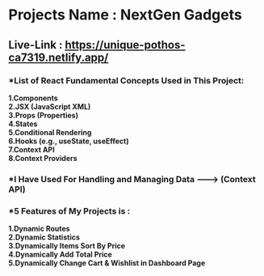 # Projects Name : NextGen Gadgets

## Live-Link : https://unique-pothos-ca7319.netlify.app/

### *List of React Fundamental Concepts Used in This Project:

**1.Components** <br>
**2.JSX (JavaScript XML)** <br>
**3.Props (Properties)** <br>
**4.States** <br>
**5.Conditional Rendering** <br>
**6.Hooks (e.g., useState, useEffect)** <br>
**7.Context API** <br>
**8.Context Providers** <br>

### *I Have Used For Handling and Managing Data ---> (Context API)

### *5 Features of My Projects is :

**1.Dynamic Routes** <br>
**2.Dynamic Statistics** <br>
**3.Dynamically Items Sort By Price** <br>
**4.Dynamically Add Total Price** <br>
**5.Dynamically Change Cart & Wishlist in Dashboard Page** <br>
